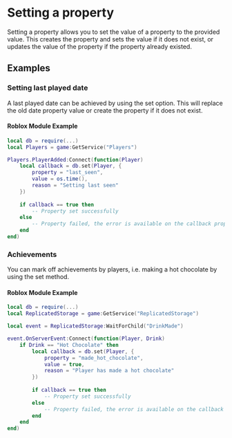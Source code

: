 # Setting a property

Setting a property allows you to set the value of a property to the provided value. This creates the property and sets the value if it does not exist, or updates the value of the property if the property already existed.

## Examples

### Setting last played date

A last played date can be achieved by using the set option. This will replace the old date property value or create the property if it does not exist.

#### Roblox Module Example

```lua
local db = require(...)
local Players = game:GetService("Players")

Players.PlayerAdded:Connect(function(Player)
    local callback = db.set(Player, {
        property = "last_seen",
        value = os.time(),
        reason = "Setting last seen"
    })
    
    if callback == true then
        -- Property set successfully
    else
        -- Property failed, the error is available on the callback propety
    end
end)
```

### Achievements

You can mark off achievements by players, i.e. making a hot chocolate by using the set method.

#### Roblox Module Example

```lua
local db = require(...)
local ReplicatedStorage = game:GetService("ReplicatedStorage")

local event = ReplicatedStorage:WaitForChild("DrinkMade")

event.OnServerEvent:Connect(function(Player, Drink)
    if Drink == "Hot Chocolate" then
        local callback = db.set(Player, {
            property = "made_hot_chocolate",
            value = true,
            reason = "Player has made a hot chocolate"
        })
        
        if callback == true then
            -- Property set successfully
        else
            -- Property failed, the error is available on the callback propety
        end
    end
end)
```

